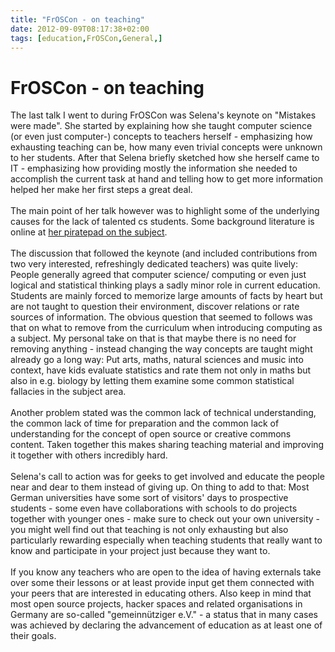 ```yaml
---
title: "FrOSCon - on teaching"
date: 2012-09-09T08:17:38+02:00
tags: [education,FrOSCon,General,]
---
```


# FrOSCon - on teaching


The last talk I went to during FrOSCon was Selena's keynote on "Mistakes were made". She started by explaining how she 
taught computer science (or even just computer-) concepts to teachers herself - emphasizing how exhausting teaching can 
be, how many even trivial concepts were unknown to her students. After that Selena briefly sketched how she herself 
came to IT - emphasizing how providing mostly the information she needed to accomplish the current task at hand and 
telling how to get more information helped her make her first steps a great deal.<br><br>The main point of her talk 
however was to highlight some of the underlying causes for the lack of talented cs students. Some background literature 
is online at <a href="http://piratepad.net/froscon-keynote-selena-reading-list">her piratepad on the 
subject</a>.<br><br>The discussion that followed the keynote (and included contributions from two very interested, 
refreshingly dedicated teachers) was quite lively: People generally agreed that computer science/ computing or even 
just logical and statistical thinking plays a sadly minor role in current education. Students are mainly forced to 
memorize large amounts of facts by heart but are not taught to question their environment, discover relations or rate 
sources of information. The obvious question that seemed to follows was that on what to remove from the curriculum when 
introducing computing as a subject. My personal take on that is that maybe there is no need for removing anything - 
instead changing the way concepts are taught might already go a long way: Put arts, maths, natural sciences and music 
into context, have kids evaluate statistics and rate them not only in maths but also in e.g. biology by letting them 
examine some common statistical fallacies in the subject area.<br><br>Another problem stated was the common lack of 
technical understanding, the common lack of time for preparation and the common lack of understanding for the concept 
of open source or creative commons content. Taken together this makes sharing teaching material and improving it 
together with others incredibly hard.<br><br>Selena's call to action was for geeks to get involved and educate the 
people near and dear to them instead of giving up. On thing to add to that: Most German universities have some sort of 
visitors' days to prospective students - some even have collaborations with schools to do projects together with 
younger ones - make sure to check out your own university - you might well find out that teaching is not only 
exhausting but also particularly rewarding especially when teaching students that really want to know and participate 
in your project just because they want to.<br><br>If you know any teachers who are open to the idea of having externals 
take over some their lessons or at least provide input get them connected with your peers that are interested in 
educating others. Also keep in mind that most open source projects, hacker spaces and related organisations in Germany 
are so-called "gemeinnütziger e.V." - a status that in many cases was achieved by declaring the advancement of 
education as at least one of their goals.
